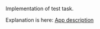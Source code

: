 <p>Implementation of test task.</p>
<p>Explanation is here: <a href="https://vk.com/@maxpfrontend-testovoe-zadanie-2">App description</a></p>
